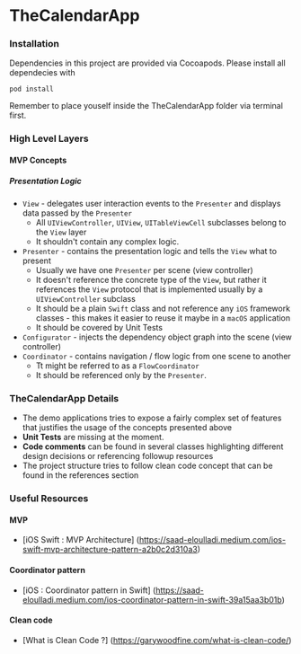 # TheCalendarApp

### Installation

Dependencies in this project are provided via Cocoapods. Please install all dependecies with

`
pod install
`

Remember to place youself inside the TheCalendarApp folder via terminal first.

### High Level Layers

#### MVP Concepts

##### Presentation Logic
* `View` - delegates user interaction events to the `Presenter` and displays data passed by the `Presenter`
    * All `UIViewController`, `UIView`, `UITableViewCell` subclasses belong to the `View` layer
    * It shouldn't contain any complex logic.
* `Presenter` - contains the presentation logic and tells the `View` what to present
    * Usually we have one `Presenter` per scene (view controller)
    * It doesn't reference the concrete type of the `View`, but rather it references the `View` protocol that is implemented usually by a `UIViewController` subclass
    * It should be a plain `Swift` class and not reference any `iOS` framework classes - this makes it easier to reuse it maybe in a `macOS` application
    * It should be covered by Unit Tests
* `Configurator` - injects the dependency object graph into the scene (view controller)
* `Coordinator` - contains navigation / flow logic from one scene to another
    * Tt might be referred to as a `FlowCoordinator`
    * It should be referenced only by the `Presenter`.

### TheCalendarApp Details

* The demo applications tries to expose a fairly complex set of features that justifies the usage of the concepts presented above
* __Unit Tests__ are missing at the moment.
* __Code comments__ can be found in several classes highlighting different design decisions or referencing followup resources
* The project structure tries to follow clean code concept that can be found in the references section

### Useful Resources

#### MVP
* [iOS Swift : MVP Architecture] (https://saad-eloulladi.medium.com/ios-swift-mvp-architecture-pattern-a2b0c2d310a3)

#### Coordinator pattern
* [iOS : Coordinator pattern in Swift] (https://saad-eloulladi.medium.com/ios-coordinator-pattern-in-swift-39a15aa3b01b)

#### Clean code
* [What is Clean Code ?] (https://garywoodfine.com/what-is-clean-code/)
